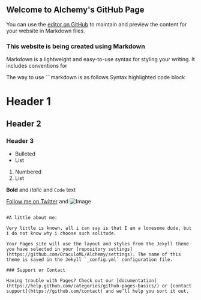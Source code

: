## Welcome to Alchemy's GitHub Page

You can use the [editor on GitHub](https://github.com/OraculoML/Alchemy/edit/master/index.md) to maintain and preview the content for your website in Markdown files.


### This website is being created using Markdown

Markdown is a lightweight and easy-to-use syntax for styling your writing. It includes conventions for

The way to use ```markdown is as follows
Syntax highlighted code block

# Header 1
## Header 2
### Header 3

- Bulleted
- List

1. Numbered
2. List

**Bold** and _Italic_ and `Code` text

[Follow me on Twitter](https://twitter.com/MeMontecristo) and ![Image](src)
```

#A little about me:

Very little is known, all i can say is that I am a lonesome dude, but i do not know why i choose such solitude. 

Your Pages site will use the layout and styles from the Jekyll theme you have selected in your [repository settings](https://github.com/OraculoML/Alchemy/settings). The name of this theme is saved in the Jekyll `_config.yml` configuration file.

### Support or Contact

Having trouble with Pages? Check out our [documentation](https://help.github.com/categories/github-pages-basics/) or [contact support](https://github.com/contact) and we’ll help you sort it out.
